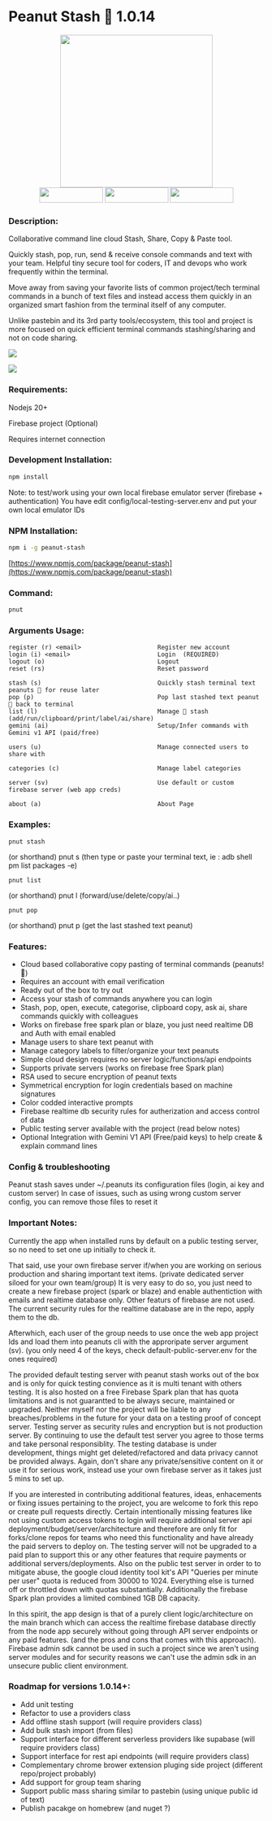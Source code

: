 # Peanut Stash 🥜 1.0.14 

<div align="center" width="100%">

<img width="300px" src="peanut-stash-logo.png">

</div>

<div align="center" width="100%">

<img width="125px" height="30px" src="https://img.shields.io/badge/LICENSE-MIT-3D1?style=for-the-badge">
<img width="125px" height="30px" src="https://img.shields.io/badge/DISCORD-LIVE-69c?style=for-the-badge">
<img width="125px" height="30px" src="https://img.shields.io/badge/NPM-1.0.14-6FA?style=for-the-badge">

</div>

### Description:
Collaborative command line cloud Stash, Share, Copy & Paste tool.

Quickly stash, pop, run, send & receive console commands and text with your team.
Helpful tiny secure tool for coders, IT and devops who work frequently within the terminal.

Move away from saving your favorite lists of common project/tech terminal commands in a bunch of text files and instead access them quickly in an organized smart fashion from the terminal itself of any computer.

Unlike pastebin and its 3rd party tools/ecosystem, this tool and project is more focused on quick efficient terminal commands stashing/sharing and not on code sharing.


![](screenshot.png)

![](console.gif)

### Requirements:

Nodejs 20+

Firebase project (Optional)

Requires internet connection

### Development Installation:

```sh
npm install
```

Note: to test/work using  your own local firebase emulator server (firebase + authentication)
You have edit config/local-testing-server.env and put your own local emulator IDs

### NPM Installation:

```sh
npm i -g peanut-stash
```
[https://www.npmjs.com/package/peanut-stash](https://www.npmjs.com/package/peanut-stash)

###  Command:

```sh
pnut
```
### Arguments Usage:

    register (r) <email>                     Register new account
    login (i) <email>                        Login  (REQUIRED)
    logout (o)                               Logout
    reset (rs)                               Reset password
  
    stash (s)                                Quickly stash terminal text peanuts 🥜 for reuse later
    pop (p)                                  Pop last stashed text peanut 🥜 back to terminal
    list (l)                                 Manage 🥜 stash (add/run/clipboard/print/label/ai/share)
    gemini (ai)                              Setup/Infer commands with Gemini v1 API (paid/free)

    users (u)                                Manage connected users to share with

    categories (c)                           Manage label categories

    server (sv)                              Use default or custom firebase server (web app creds)

    about (a)                                About Page

### Examples:

    pnut stash  

(or shorthand) 
    pnut s 
(then type or paste your terminal text, ie : adb shell pm list packages -e) 

    pnut list
(or shorthand) 
    pnut l
(forward/use/delete/copy/ai..)

    pnut pop
(or shorthand) 
    pnut p
(get the last stashed text peanut)

### Features:

* Cloud based collaborative copy pasting of terminal commands (peanuts! 🥜)
* Requires an account with email verification
* Ready out of the box to try out
* Access your stash of commands anywhere you can login
* Stash, pop, open, execute, categorise, clipboard copy, ask ai, share commands quickly with colleagues
* Works on firebase free spark plan or blaze, you just need realtime DB and Auth with email enabled
* Manage users to share text peanut with
* Manage category labels to filter/organize your text peanuts
* Simple cloud design requires no server logic/functions/api endpoints
* Supports private servers (works on firebase free Spark plan)
* RSA used to secure encryption of peanut texts
* Symmetrical encryption for login credentials based on machine signatures
* Color codded interactive prompts
* Firebase realtime db security rules for autherization and access control of data
* Public testing server available with the project (read below notes)
* Optional Integration with Gemini V1 API (Free/paid keys) to help create & explain command lines

### Config & troubleshooting

Peanut stash saves under ~/.peanuts its configuration files (login, ai key and custom server)
In case of issues, such as using wrong custom server config, you can remove those files to reset it

### Important Notes:

Currently the app when installed runs by default on a public testing server, so no need to set one up initially to check it.

That said, use your own firebase server if/when you are working on serious production and sharing important text items. (private dedicated server siloed for your own team/group)
It is very easy to do so, you just need to create a new firebase project (spark or blaze) and enable authentiction with emails and realtime database only. Other featurs of firebase are not used.
The current security rules for the realtime database are in the repo, apply them to the db. 

Afterwhich, each user of the group needs to use once the web app project Ids and load them into peanuts cli with the approripate server argument (sv). (you only need 4 of the keys, check default-public-server.env for the ones required)

The provided default testing server with peanut stash works out of the box and is only for quick testing convience as it is multi tenant with others testing. It is also hosted on a free Firebase Spark plan that has quota limitations and is not guarantted to be always secure, maintained or upgraded. Neither myself nor the project will be liable to any breaches/problems in the future for your data on a testing proof of concept server. Testing server as security rules and encryption but is not production server.
By continuing to use the default test server you agree to those terms and take personal responsiblity. The testing database is under development, things might get deleted/refactored and data privacy cannot be provided always. Again, don't share any private/sensitive content on it or use it for serious work, instead use your own firebase server as it takes just 5 mins to set up.

If you are interested in contributing additional features, ideas, enhacements or fixing issues pertaining to the project, you are welcome to fork this repo or create pull requests directly.
Certain intentionally missing features like not using custom access tokens to login will require additional server api deployment/budget/server/architecture and therefore are only fit for forks/clone repos for teams who need this functionality and have already the paid servers to deploy on. The testing server will not be upgraded to a paid plan to support this or any other features that require payments or additional servers/deployments. Also on the public test server in order to to mitigate abuse, the google cloud identity tool kit's API "Queries per minute per user" quota is reduced from 30000 to 1024. Everything else is turned off or throttled down with quotas substantially. Additionally the firebase Spark plan provides a limited combined 1GB DB capacity.

In this spirit, the app design is that of a purely client logic/architecture on the main branch which can access the realtime firebase database directly from the node app securely without going through API server endpoints or any paid features. (and the pros and cons that comes with this approach). Firebase admin sdk cannot be used in such a project since we aren't using server modules and for security reasons we can't use the admin sdk in an unsecure public client environment.


### Roadmap for versions 1.0.14+:

* Add unit testing
* Refactor to use a providers class
* Add offline stash support (will require providers class)
* Add bulk stash import (from files)
* Support interface for different serverless providers like supabase (will require providers class)
* Support interface for rest api endpoints (will require providers class)
* Complementary chrome brower extension pluging side project (different repo/project probably)
* Add support for group team sharing
* Support public mass sharing similar to pastebin (using unique public id of text)
* Publish pacakge on homebrew (and nuget ?)


  
  
